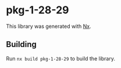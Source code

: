 # pkg-1-28-29

This library was generated with [Nx](https://nx.dev).

## Building

Run `nx build pkg-1-28-29` to build the library.
